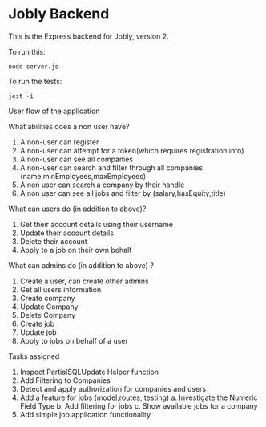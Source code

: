 # Jobly Backend

This is the Express backend for Jobly, version 2.

To run this:

    node server.js
    
To run the tests:

    jest -i



User flow of the application 

What abilities does a non user have? 
1. A non-user can register
2. A non-user can attempt for a token(which requires registration info)
3. A non-user can see all companies
4. A non-user can search and filter through all companies (name,minEmployees,maxEmployees)
5. A non user can search a company by their handle
6. A non user can see all jobs and filter by (salary,hasEquity,title)


What can users do (in addition to above)?
1. Get their account details using their username
2. Update their account details
3. Delete their account 
4. Apply to a job on their own behalf 


What can admins do (in addition to above) ?
1. Create a user, can create other admins
2. Get all users information
3. Create company
4. Update Company
5. Delete Company
6. Create job
7. Update job
8. Apply to jobs on behalf of a user

Tasks assigned
1. Inspect PartialSQLUpdate Helper function
2. Add Filtering to Companies
3. Detect and apply authorization for companies and users
4. Add a feature for jobs (model,routes, testing)
a. Investigate the Numeric Field Type
b. Add filtering for jobs
c. Show available jobs for a company 
5. Add simple job application functionality